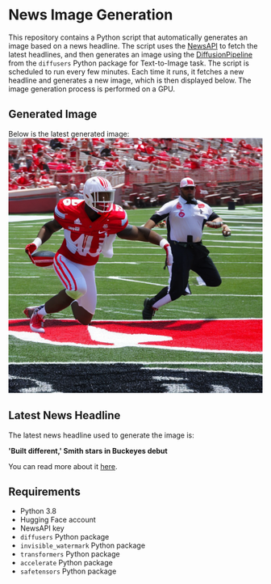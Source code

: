 # News Image Generation
This repository contains a Python script that automatically generates an image based on a news headline. The script uses the [NewsAPI](https://newsapi.org/) to fetch the latest headlines, and then generates an image using the [DiffusionPipeline](https://github.com/huggingface/diffusers) from the `diffusers` Python package for Text-to-Image task.
The script is scheduled to run every few minutes. Each time it runs, it fetches a new headline and generates a new image, which is then displayed below. The image generation process is performed on a GPU.

## Generated Image
Below is the latest generated image:
![Generated Image](image.png)

## Latest News Headline
The latest news headline used to generate the image is:

**'Built different,' Smith stars in Buckeyes debut**

You can read more about it [here](https://news.google.com/rss/articles/CBMiswFBVV95cUxPek1pbVB1UkJlTGtkUVJ1R1pNT2ZwRkhCZ1R4NWJFLWNPNXVPcG1wZW5hZ2dEZ0JEWHd6ZmhVdHdYT2Z2VEVZT3Rmc3hHUHNJZFdTWkFaZjJVQ0l4bFNNbWtuMFhTTThpZHNUS3ZMdTF3eWxXbS1fMmV2Mm5zTXZYWG9tTGdTdHJfUHBScmNBOFlyWXA1T2VHYVVISkNla0hsbTRyUy0xY085VDVLaFAwbzljdw?oc=5).

## Requirements
- Python 3.8
- Hugging Face account
- NewsAPI key
- `diffusers` Python package
- `invisible_watermark` Python package
- `transformers` Python package
- `accelerate` Python package
- `safetensors` Python package
